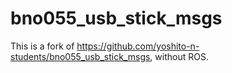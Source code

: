 # bno055_usb_stick_msgs
This is a fork of https://github.com/yoshito-n-students/bno055_usb_stick_msgs, without ROS.
